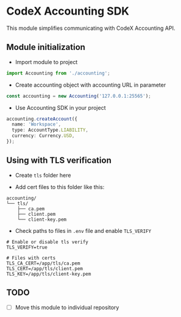 # CodeX Accounting SDK
This module simplifies communicating with CodeX Accounting API.

## Module initialization

- Import module to project
```ts
import Accounting from './accounting';
```

- Create accounting object with accounting URL in parameter
```ts
const accounting = new Accounting('127.0.0.1:25565');
```

- Use Accounting SDK in your project
```ts
accounting.createAccount({
  name: 'Workspace',
  type: AccountType.LIABILITY,
  currency: Currency.USD,
});
```

## Using with TLS verification

- Create `tls` folder here

- Add cert files to this folder like this:
```text
accounting/
└── tls/
    ├── ca.pem
    ├── client.pem
    └── client-key.pem
```

- Check paths to files in `.env` file and enable `TLS_VERIFY`
```dotenv
# Enable or disable tls verify
TLS_VERIFY=true

# Files with certs
TLS_CA_CERT=/app/tls/ca.pem
TLS_CERT=/app/tls/client.pem
TLS_KEY=/app/tls/client-key.pem
```

## TODO
- [ ] Move this module to individual repository
